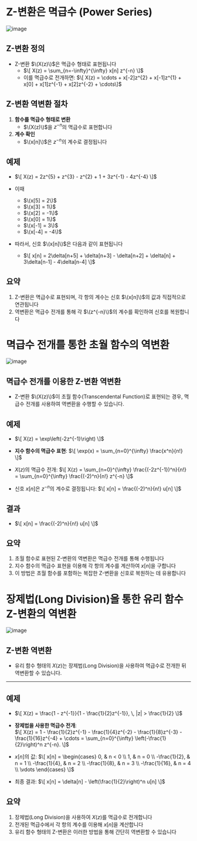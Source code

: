 
# Z-변환은 멱급수 (Power Series)
![image](https://github.com/user-attachments/assets/59cdcd46-c194-47f8-804f-c2b639b09db4)

## Z-변환 정의
- Z-변환 $\(X(z)\)$은 멱급수 형태로 표현됩니다
  - $\[  X(z) = \sum_{n=-\infty}^{\infty} x[n] z^{-n}  \]$
  - 이를 멱급수로 전개하면: $\[  X(z) = \cdots + x[-2]z^{2} + x[-1]z^{1} + x[0] + x[1]z^{-1} + x[2]z^{-2} + \cdots\]$

## Z-변환 역변환 절차
1. **함수를 멱급수 형태로 변환**
   - $\(X(z)\)$을 $z^{-n}$의 멱급수로 표현합니다
2. **계수 확인**
   - $\(x[n]\)$은 $z^{-n}$의 계수로 결정됩니다

## 예제
- $\[  X(z) = 2z^{5} + z^{3} - z^{2} + 1 + 3z^{-1} - 4z^{-4}  \]$
- 이때
  - $\(x[5] = 2\)$
  - $\(x[3] = 1\)$
  - $\(x[2] = -1\)$
  - $\(x[0] = 1\)$
  - $\(x[-1] = 3\)$
  - $\(x[-4] = -4\)$

- 따라서, 신호 $\(x[n]\)$은 다음과 같이 표현됩니다
  - $\[  x[n] = 2\delta[n+5] + \delta[n+3] - \delta[n+2] + \delta[n] + 3\delta[n-1] - 4\delta[n-4]  \]$

## 요약
1. Z-변환은 멱급수로 표현되며, 각 항의 계수는 신호 $\(x[n]\)$의 값과 직접적으로 연관됩니다
2. 역변환은 멱급수 전개를 통해 각 $\(z^{-n}\)$의 계수를 확인하여 신호를 복원합니다

# 멱급수 전개를 통한 초월 함수의 역변환
![image](https://github.com/user-attachments/assets/c92cd209-d01e-4f8c-9ffb-b6444d79738e)

## 멱급수 전개를 이용한 Z-변환 역변환
- Z-변환 $\(X(z)\)$이 초월 함수(Transcendental Function)로 표현되는 경우, 멱급수 전개를 사용하여 역변환을 수행할 수 있습니다.

## 예제
- $\[  X(z) = \exp\left(-2z^{-1}\right)  \]$

- **지수 함수의 멱급수 표현**:  $\[ \exp(x) = \sum_{n=0}^{\infty} \frac{x^n}{n!} \]$

- $X(z)$의 멱급수 전개:  $\[ X(z) = \sum_{n=0}^{\infty} \frac{(-2z^{-1})^n}{n!} =  \sum_{n=0}^{\infty} \frac{(-2)^n}{n!} z^{-n} \]$

- 신호 $x[n]$은 $z^{-n}$의 계수로 결정됩니다:  $\[ x[n] = \frac{(-2)^n}{n!} u[n] \]$


## 결과
- $\[ x[n] = \frac{(-2)^n}{n!} u[n] \]$

## 요약
1. 초월 함수로 표현된 Z-변환의 역변환은 멱급수 전개를 통해 수행됩니다
2. 지수 함수의 멱급수 표현을 이용해 각 항의 계수를 계산하여 $x[n]$을 구합니다
3. 이 방법은 초월 함수를 포함하는 복잡한 Z-변환을 신호로 복원하는 데 유용합니다


# 장제법(Long Division)을 통한 유리 함수 Z-변환의 역변환
![image](https://github.com/user-attachments/assets/971010c4-9c2c-4196-8f4e-7cb2a10d22b6)

## Z-변환 역변환
- 유리 함수 형태의 $X(z)$는 장제법(Long Division)을 사용하여 멱급수로 전개한 뒤 역변환할 수 있습니다.

---

## 예제
- $\[ X(z) = \frac{1 - z^{-1}}{1 - \frac{1}{2}z^{-1}}, \, |z| > \frac{1}{2} \]$

- **장제법을 사용한 멱급수 전개**:  
  $\[ X(z) = 1 - \frac{1}{2}z^{-1} - \frac{1}{4}z^{-2} - \frac{1}{8}z^{-3} - \frac{1}{16}z^{-4} + \cdots = \sum_{n=0}^{\infty} \left(-\frac{1}{2}\right)^n z^{-n}. \]$

- $x[n]$의 값:  $\[ x[n] = \begin{cases} 0, & n < 0 \\ 1, & n = 0 \\ -\frac{1}{2}, & n = 1 \\ -\frac{1}{4}, & n = 2 \\ -\frac{1}{8}, & n = 3 \\ -\frac{1}{16}, & n = 4 \\ \vdots \end{cases} \]$

  
- 최종 결과: $\[ x[n] = \delta[n] - \left(\frac{1}{2}\right)^n u[n] \]$

## 요약
1. 장제법(Long Division)을 사용하여 $X(z)$를 멱급수로 전개합니다
2. 전개된 멱급수에서 각 항의 계수를 이용해 $x[n]$을 계산합니다
3. 유리 함수 형태의 Z-변환은 이러한 방법을 통해 간단히 역변환할 수 있습니다
